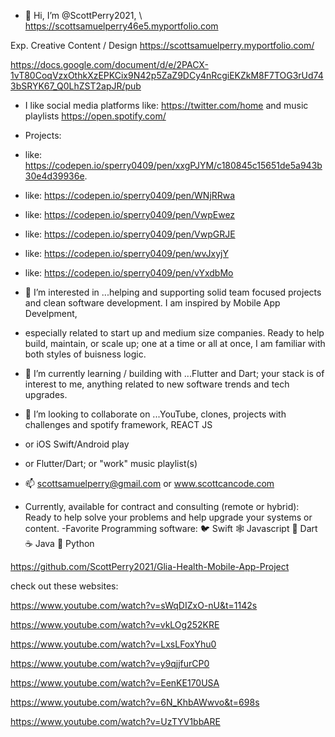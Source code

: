 - 👋 Hi, I’m @ScottPerry2021, 
\\ https://scottsamuelperry46e5.myportfolio.com

Exp. Creative Content / Design
https://scottsamuelperry.myportfolio.com/

https://docs.google.com/document/d/e/2PACX-1vT80CoqVzxOthkXzEPKCix9N42p5ZaZ9DCy4nRcgiEKZkM8F7TOG3rUd743bSRYK67_Q0LhZST2apJR/pub


- I like social media platforms like: https://twitter.com/home and music playlists https://open.spotify.com/
- Projects:
- like: https://codepen.io/sperry0409/pen/xxgPJYM/c180845c15651de5a943b30e4d39936e.
- like: https://codepen.io/sperry0409/pen/WNjRRwa
- like: https://codepen.io/sperry0409/pen/VwpEwez
- like: https://codepen.io/sperry0409/pen/VwpGRJE
- like: https://codepen.io/sperry0409/pen/wvJxyjY
- like: https://codepen.io/sperry0409/pen/vYxdbMo

- 👀 I’m interested in ...helping and supporting solid team focused projects and clean software development. I am inspired by Mobile App Develpment, 
- especially related to start up and medium size companies. Ready to help build, maintain, or scale up; one at a time or all at once, I am familiar with both styles of buisness logic.
- 🌱 I’m currently learning / building with ...Flutter and Dart; your stack is of interest to me, anything related to new software trends and tech upgrades.


- 💞️ I’m looking to collaborate on ...YouTube, clones, projects with challenges and spotify framework, REACT JS 
- or iOS Swift/Android play 
- or Flutter/Dart; or "work" music playlist(s)


- 📫 scottsamuelperry@gmail.com or www.scottcancode.com


- Currently, available for contract and consulting (remote or hybrid): Ready to help solve your problems and help upgrade your systems or content.
-Favorite Programming software:
🐦 Swift
🕸 Javascript
🎯 Dart
☕️ Java
🐍 Python

https://github.com/ScottPerry2021/Glia-Health-Mobile-App-Project

check out these websites:

https://www.youtube.com/watch?v=sWqDIZxO-nU&t=1142s

https://www.youtube.com/watch?v=vkLOg252KRE 

https://www.youtube.com/watch?v=LxsLFoxYhu0

https://www.youtube.com/watch?v=y9qjjfurCP0

https://www.youtube.com/watch?v=EenKE170USA

https://www.youtube.com/watch?v=6N_KhbAWwvo&t=698s

https://www.youtube.com/watch?v=UzTYV1bbARE



<!---
ScottPerry2021/ScottPerry2021 is a ✨ special ✨ repository because its `README.md` (this file) appears on your GitHub profile.
You can click the Preview link to take a look at your changes.
--->
